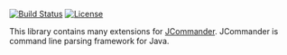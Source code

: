 [![Build Status](https://travis-ci.org/valery1707/jcommander-ext.svg)](https://travis-ci.org/valery1707/jcommander-ext)
[![License](https://img.shields.io/github/license/valery1707/jcommander-ext.svg)](http://opensource.org/licenses/MIT)

This library contains many extensions for [JCommander](https://github.com/cbeust/jcommander).
JCommander is command line parsing framework for Java.
